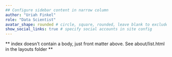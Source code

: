 ```yaml
---
## Configure sidebar content in narrow column
author: "Uriah Finkel"
role: "Data Scientist"
avatar_shape: rounded # circle, square, rounded, leave blank to exclude
show_social_links: true # specify social accounts in site config
---
```


** index doesn't contain a body, just front matter above.
See about/list.html in the layouts folder **